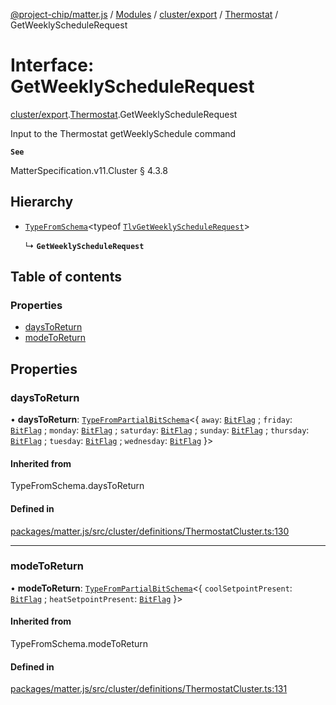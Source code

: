 [@project-chip/matter.js](../README.md) / [Modules](../modules.md) / [cluster/export](../modules/cluster_export.md) / [Thermostat](../modules/cluster_export.Thermostat.md) / GetWeeklyScheduleRequest

# Interface: GetWeeklyScheduleRequest

[cluster/export](../modules/cluster_export.md).[Thermostat](../modules/cluster_export.Thermostat.md).GetWeeklyScheduleRequest

Input to the Thermostat getWeeklySchedule command

**`See`**

MatterSpecification.v11.Cluster § 4.3.8

## Hierarchy

- [`TypeFromSchema`](../modules/tlv_export.md#typefromschema)\<typeof [`TlvGetWeeklyScheduleRequest`](../modules/cluster_export.Thermostat.md#tlvgetweeklyschedulerequest)\>

  ↳ **`GetWeeklyScheduleRequest`**

## Table of contents

### Properties

- [daysToReturn](cluster_export.Thermostat.GetWeeklyScheduleRequest.md#daystoreturn)
- [modeToReturn](cluster_export.Thermostat.GetWeeklyScheduleRequest.md#modetoreturn)

## Properties

### daysToReturn

• **daysToReturn**: [`TypeFromPartialBitSchema`](../modules/schema_export.md#typefrompartialbitschema)\<\{ `away`: [`BitFlag`](../modules/schema_export.md#bitflag) ; `friday`: [`BitFlag`](../modules/schema_export.md#bitflag) ; `monday`: [`BitFlag`](../modules/schema_export.md#bitflag) ; `saturday`: [`BitFlag`](../modules/schema_export.md#bitflag) ; `sunday`: [`BitFlag`](../modules/schema_export.md#bitflag) ; `thursday`: [`BitFlag`](../modules/schema_export.md#bitflag) ; `tuesday`: [`BitFlag`](../modules/schema_export.md#bitflag) ; `wednesday`: [`BitFlag`](../modules/schema_export.md#bitflag)  }\>

#### Inherited from

TypeFromSchema.daysToReturn

#### Defined in

[packages/matter.js/src/cluster/definitions/ThermostatCluster.ts:130](https://github.com/project-chip/matter.js/blob/c0d55745d5279e16fdfaa7d2c564daa31e19c627/packages/matter.js/src/cluster/definitions/ThermostatCluster.ts#L130)

___

### modeToReturn

• **modeToReturn**: [`TypeFromPartialBitSchema`](../modules/schema_export.md#typefrompartialbitschema)\<\{ `coolSetpointPresent`: [`BitFlag`](../modules/schema_export.md#bitflag) ; `heatSetpointPresent`: [`BitFlag`](../modules/schema_export.md#bitflag)  }\>

#### Inherited from

TypeFromSchema.modeToReturn

#### Defined in

[packages/matter.js/src/cluster/definitions/ThermostatCluster.ts:131](https://github.com/project-chip/matter.js/blob/c0d55745d5279e16fdfaa7d2c564daa31e19c627/packages/matter.js/src/cluster/definitions/ThermostatCluster.ts#L131)
